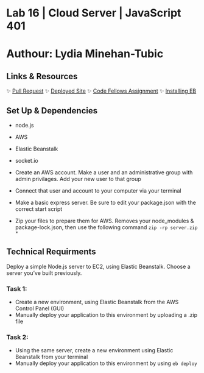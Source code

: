 # Lab 16 | Cloud Server | JavaScript 401
# Authour: Lydia Minehan-Tubic

## Links & Resources

✨ [Pull Request]()
✨ [Deployed Site](http://cloudserver-env.eba-gy8hpf2t.us-west-2.elasticbeanstalk.com/)
✨ [Code Fellows Assignment](https://github.com/codefellows/seattle-code-javascript-401d41/tree/main/class-16)
✨ [Installing EB](https://github.com/aws/aws-elastic-beanstalk-cli-setup)

## Set Up & Dependencies
- node.js
- AWS
- Elastic Beanstalk
- socket.io

- Create an AWS account. Make a user and an administrative group with admin privilages. Add your new user to that group
- Connect that user and account to your computer via your terminal
- Make a basic express server. Be sure to edit your package.json with the correct start script
- Zip your files to prepare them for AWS. Removes your node_modules & package-lock.json, then use the following command `zip -rp server.zip *`

## Technical Requirments

Deploy a simple Node.js server to EC2, using Elastic Beanstalk. Choose a server you’ve built previously. 

### Task 1:
- Create a new environment, using Elastic Beanstalk from the AWS Control Panel (GUI)
- Manually deploy your application to this environment by uploading a .zip file

### Task 2:
- Using the same server, create a new environment using Elastic Beanstalk from your terminal
- Manually deploy your application to this environment by using `eb deploy`